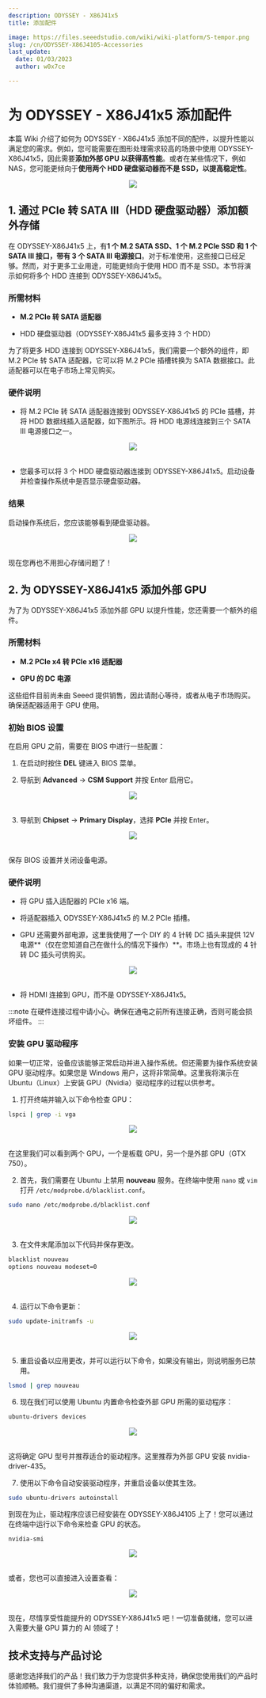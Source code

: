 ```yaml
---
description: ODYSSEY - X86J41x5
title: 添加配件

image: https://files.seeedstudio.com/wiki/wiki-platform/S-tempor.png
slug: /cn/ODYSSEY-X86J4105-Accessories
last_update:
  date: 01/03/2023
  author: w0x7ce

---
```


# 为 ODYSSEY - X86J41x5 添加配件

本篇 Wiki 介绍了如何为 ODYSSEY - X86J41x5 添加不同的配件，以提升性能以满足您的需求。例如，您可能需要在图形处理需求较高的场景中使用 ODYSSEY-X86J41x5，因此需要**添加外部 GPU 以获得高性能**。或者在某些情况下，例如 NAS，您可能更倾向于**使用两个 HDD 硬盘驱动器而不是 SSD，以提高稳定性**。

<div align="center"><img width={500} src="https://files.seeedstudio.com/wiki/ODYSSEY-X86J4105864/img/driver-installed-2.png" /></div>

## 1. 通过 PCIe 转 SATA III（HDD 硬盘驱动器）添加额外存储

在 ODYSSEY-X86J41x5 上，有**1 个 M.2 SATA SSD、1 个 M.2 PCIe SSD 和 1 个 SATA III 接口，带有 3 个 SATA III 电源接口**。对于标准使用，这些接口已经足够。然而，对于更多工业用途，可能更倾向于使用 HDD 而不是 SSD。本节将演示如何将多个 HDD 连接到 ODYSSEY-X86J41x5。

### 所需材料

- **M.2 PCIe 转 SATA 适配器**

- HDD 硬盘驱动器（ODYSSEY-X86J41x5 最多支持 3 个 HDD）

为了将更多 HDD 连接到 ODYSSEY-X86J41x5，我们需要一个额外的组件，即 M.2 PCIe 转 SATA 适配器，它可以将 M.2 PCIe 插槽转换为 SATA 数据接口。此适配器可以在电子市场上常见购买。

### 硬件说明

- 将 M.2 PCIe 转 SATA 适配器连接到 ODYSSEY-X86J41x5 的 PCIe 插槽，并将 HDD 数据线插入适配器，如下图所示。将 HDD 电源线连接到三个 SATA III 电源接口之一。

<div>
  <div align="center"><img src="https://files.seeedstudio.com/wiki/ODYSSEY-X86J4105864/img/HDD.jpg" /></div>
  <br />
</div>

- 您最多可以将 3 个 HDD 硬盘驱动器连接到 ODYSSEY-X86J41x5。启动设备并检查操作系统中是否显示硬盘驱动器。

### 结果

启动操作系统后，您应该能够看到硬盘驱动器。
<div>
  <div align="center"><img width="{500}" src="https://files.seeedstudio.com/wiki/ODYSSEY-X86J4105864/img/HDD-OS.png" /></div>
  <br />
</div>

现在您再也不用担心存储问题了！

## 2. 为 ODYSSEY-X86J41x5 添加外部 GPU

为了为 ODYSSEY-X86J41x5 添加外部 GPU 以提升性能，您还需要一个额外的组件。

### 所需材料

- **M.2 PCIe x4 转 PCIe x16 适配器**

- **GPU 的 DC 电源**

这些组件目前尚未由 Seeed 提供销售，因此请耐心等待，或者从电子市场购买。确保适配器适用于 GPU 使用。

### 初始 BIOS 设置

在启用 GPU 之前，需要在 BIOS 中进行一些配置：

1. 在启动时按住 **DEL** 键进入 BIOS 菜单。

2. 导航到 **Advanced** -> **CSM Support** 并按 Enter 启用它。

<div>
  <div align="center"><img width="{500}" src="https://files.seeedstudio.com/wiki/ODYSSEY-X86J4105864/img/biosSetting.jpg" /></div>
  <br />
</div>

3. 导航到 **Chipset** -> **Primary Display**，选择 **PCIe** 并按 Enter。

<div>
  <div align="center"><img width="{500}" src="https://files.seeedstudio.com/wiki/ODYSSEY-X86J4105864/img/chipset.png" /></div>
  <br />
</div>

保存 BIOS 设置并关闭设备电源。

### 硬件说明

- 将 GPU 插入适配器的 PCIe x16 端。

- 将适配器插入 ODYSSEY-X86J41x5 的 M.2 PCIe 插槽。

- GPU 还需要外部电源，这里我使用了一个 DIY 的 4 针转 DC 插头来提供 12V 电源**（仅在您知道自己在做什么的情况下操作）**。市场上也有现成的 4 针转 DC 插头可供购买。

<div>
  <div align="center"><img width="{500}" src="https://files.seeedstudio.com/wiki/ODYSSEY-X86J4105864/img/GPU-connect.jpg" /></div>
  <br />
</div>

- 将 HDMI 连接到 GPU，而不是 ODYSSEY-X86J41x5。

:::note
在硬件连接过程中请小心。确保在通电之前所有连接正确，否则可能会损坏组件。
:::

### 安装 GPU 驱动程序

如果一切正常，设备应该能够正常启动并进入操作系统。但还需要为操作系统安装 GPU 驱动程序。如果您是 Windows 用户，这将非常简单。这里我将演示在 Ubuntu（Linux）上安装 GPU（Nvidia）驱动程序的过程以供参考。

1. 打开终端并输入以下命令检查 GPU：

```bash
lspci | grep -i vga
```

<div>
  <div align="center"><img width="{500}" src="https://files.seeedstudio.com/wiki/ODYSSEY-X86J4105864/img/lspci.png" /></div>
  <br />
</div>

在这里我们可以看到两个 GPU，一个是板载 GPU，另一个是外部 GPU（GTX 750）。

2. 首先，我们需要在 Ubuntu 上禁用 **nouveau** 服务。在终端中使用 `nano` 或 `vim` 打开 `/etc/modprobe.d/blacklist.conf`。

```bash
sudo nano /etc/modprobe.d/blacklist.conf
```

<div>
  <div align="center"><img width="{500}" src="https://files.seeedstudio.com/wiki/ODYSSEY-X86J4105864/img/block-1.png" /></div>
  <br />
</div>

3. 在文件末尾添加以下代码并保存更改。

```bash
blacklist nouveau
options nouveau modeset=0
```

<div>
  <div align="center"><img width="{500}" src="https://files.seeedstudio.com/wiki/ODYSSEY-X86J4105864/img/block-2.png" /></div>
  <br />
</div>

4. 运行以下命令更新：

```bash
sudo update-initramfs -u
```

<div>
  <div align="center"><img width="{500}" src="https://files.seeedstudio.com/wiki/ODYSSEY-X86J4105864/img/block-3.png" /></div>
  <br />
</div>

5. 重启设备以应用更改，并可以运行以下命令，如果没有输出，则说明服务已禁用。

```bash
lsmod | grep nouveau
```

6. 现在我们可以使用 Ubuntu 内置命令检查外部 GPU 所需的驱动程序：

```bash
ubuntu-drivers devices
```

<div>
  <div align="center"><img width="{500}" src="https://files.seeedstudio.com/wiki/ODYSSEY-X86J4105864/img/drivers.png" /></div>
  <br />
</div>

这将确定 GPU 型号并推荐适合的驱动程序。这里推荐为外部 GPU 安装 nvidia-driver-435。

7. 使用以下命令自动安装驱动程序，并重启设备以使其生效。

```bash
sudo ubuntu-drivers autoinstall
```

到现在为止，驱动程序应该已经安装在 ODYSSEY-X86J4105 上了！您可以通过在终端中运行以下命令来检查 GPU 的状态。

```bash
nvidia-smi
```

<div>
  <div align="center"><img width="{500}" src="https://files.seeedstudio.com/wiki/ODYSSEY-X86J4105864/img/driver-installed-1.png" /></div>
  <br />
</div>

或者，您也可以直接进入设置查看：

<div>
  <div align="center"><img width={500} src="https://files.seeedstudio.com/wiki/ODYSSEY-X86J4105864/img/driver-installed-2.png" /></div>
  <br />
</div>

现在，尽情享受性能提升的 ODYSSEY-X86J41x5 吧！一切准备就绪，您可以进入需要大量 GPU 算力的 AI 领域了！

## 技术支持与产品讨论

感谢您选择我们的产品！我们致力于为您提供多种支持，确保您使用我们的产品时体验顺畅。我们提供了多种沟通渠道，以满足不同的偏好和需求。

<div class="button_tech_support_container">
<a href="https://forum.seeedstudio.com/" class="button_forum"></a> 
<a href="https://www.seeedstudio.com/contacts" class="button_email"></a>
</div>

<div class="button_tech_support_container">
<a href="https://discord.gg/eWkprNDMU7" class="button_discord"></a> 
<a href="https://github.com/Seeed-Studio/wiki-documents/discussions/69" class="button_discussion"></a>
</div>